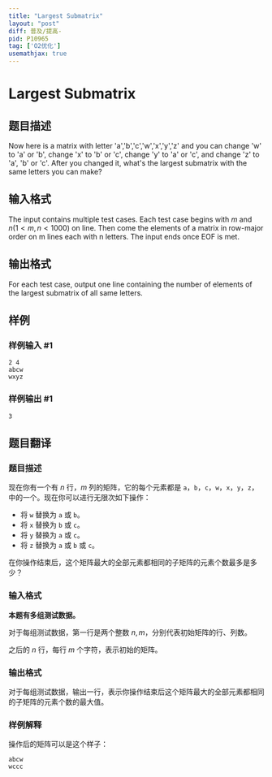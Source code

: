 ```yaml
---
title: "Largest Submatrix"
layout: "post"
diff: 普及/提高-
pid: P10965
tag: ['O2优化']
usemathjax: true
---
```


# Largest Submatrix
## 题目描述

Now here is a matrix with letter 'a','b','c','w','x','y','z' and you can change 'w' to 'a' or 'b', change 'x' to 'b' or 'c', change 'y' to 'a' or 'c', and change 'z' to 'a', 'b' or 'c'. After you changed it, what's the largest submatrix with the same letters you can make?
## 输入格式

The input contains multiple test cases. Each test case begins with $m$ and $n (1 <m,n< 1000)$ on line. Then come the elements of a matrix in row-major order on m lines each with n letters. The input ends once EOF is met.
## 输出格式

For each test case, output one line containing the number of elements of the largest submatrix of all same letters.

## 样例

### 样例输入 #1
```
2 4
abcw
wxyz
```
### 样例输出 #1
```
3
```
## 题目翻译

### 题目描述

现在你有一个有 $n$ 行，$m$ 列的矩阵，它的每个元素都是 `a`，`b`，`c`，`w`，`x`，`y`，`z`，中的一个。现在你可以进行无限次如下操作：

- 将 `w` 替换为 `a` 或 `b`。
- 将 `x` 替换为 `b` 或 `c`。
- 将 `y` 替换为 `a` 或 `c`。
- 将 `z` 替换为 `a` 或 `b` 或 `c`。

在你操作结束后，这个矩阵最大的全部元素都相同的子矩阵的元素个数最多是多少？

### 输入格式

**本题有多组测试数据。**

对于每组测试数据，第一行是两个整数 $n,m$，分别代表初始矩阵的行、列数。

之后的 $n$ 行，每行 $m$ 个字符，表示初始的矩阵。

### 输出格式

对于每组测试数据，输出一行，表示你操作结束后这个矩阵最大的全部元素都相同的子矩阵的元素个数的最大值。

### 样例解释

操作后的矩阵可以是这个样子：

```
abcw
wccc
```
